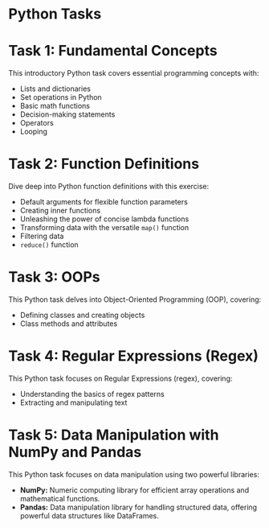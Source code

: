 # Python Tasks

# Task 1: Fundamental Concepts

This introductory Python task covers essential programming concepts with:
- Lists and dictionaries
- Set operations in Python
- Basic math functions
- Decision-making statements
- Operators
- Looping

 # Task 2: Function Definitions

Dive deep into Python function definitions with this exercise:
- Default arguments for flexible function parameters
- Creating inner functions
- Unleashing the power of concise lambda functions
- Transforming data with the versatile `map()` function
- Filtering data 
- `reduce()` function

# Task 3: OOPs

This Python task delves into Object-Oriented Programming (OOP), covering:
- Defining classes and creating objects
- Class methods and attributes


# Task 4: Regular Expressions (Regex)

This Python task focuses on Regular Expressions (regex), covering:
- Understanding the basics of regex patterns
- Extracting and manipulating text 

# Task 5: Data Manipulation with NumPy and Pandas

This Python task focuses on data manipulation using two powerful libraries:
- **NumPy:** Numeric computing library for efficient array operations and mathematical functions.
- **Pandas:** Data manipulation library for handling structured data, offering powerful data structures like DataFrames.





